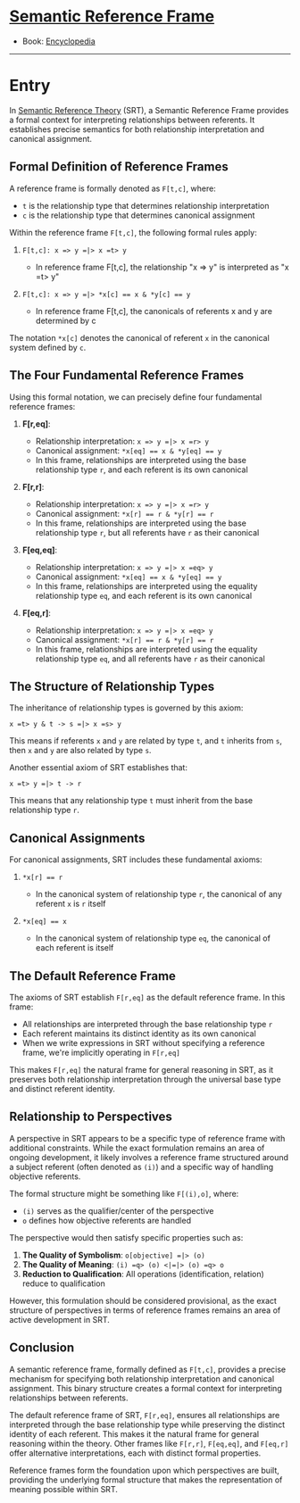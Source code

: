 # [Semantic Reference Frame](https://dna-platform.github.io/inexplicable-phenomena/encyclopedia/semantic-reference-frame.html)
- Book: [Encyclopedia](./.encyclopedia.md)
---

# Entry

In [Semantic Reference Theory](semantic-reference-theory.md) (SRT), a Semantic Reference Frame provides a formal context for interpreting relationships between referents. It establishes precise semantics for both relationship interpretation and canonical assignment.

## Formal Definition of Reference Frames

A reference frame is formally denoted as `F[t,c]`, where:

- `t` is the relationship type that determines relationship interpretation
- `c` is the relationship type that determines canonical assignment

Within the reference frame `F[t,c]`, the following formal rules apply:

1. `F[t,c]: x => y =|> x =t> y`
   - In reference frame F[t,c], the relationship "x => y" is interpreted as "x =t> y"

2. `F[t,c]: x => y =|> *x[c] == x & *y[c] == y`
   - In reference frame F[t,c], the canonicals of referents x and y are determined by c

The notation `*x[c]` denotes the canonical of referent `x` in the canonical system defined by `c`.

## The Four Fundamental Reference Frames

Using this formal notation, we can precisely define four fundamental reference frames:

1. **F[r,eq]**:
   - Relationship interpretation: `x => y =|> x =r> y`
   - Canonical assignment: `*x[eq] == x & *y[eq] == y`
   - In this frame, relationships are interpreted using the base relationship type `r`, and each referent is its own canonical

2. **F[r,r]**:
   - Relationship interpretation: `x => y =|> x =r> y`
   - Canonical assignment: `*x[r] == r & *y[r] == r`
   - In this frame, relationships are interpreted using the base relationship type `r`, but all referents have `r` as their canonical

3. **F[eq,eq]**:
   - Relationship interpretation: `x => y =|> x =eq> y`
   - Canonical assignment: `*x[eq] == x & *y[eq] == y`
   - In this frame, relationships are interpreted using the equality relationship type `eq`, and each referent is its own canonical

4. **F[eq,r]**:
   - Relationship interpretation: `x => y =|> x =eq> y`
   - Canonical assignment: `*x[r] == r & *y[r] == r`
   - In this frame, relationships are interpreted using the equality relationship type `eq`, and all referents have `r` as their canonical

## The Structure of Relationship Types

The inheritance of relationship types is governed by this axiom:

`x =t> y & t -> s =|> x =s> y`

This means if referents `x` and `y` are related by type `t`, and `t` inherits from `s`, then `x` and `y` are also related by type `s`.

Another essential axiom of SRT establishes that:

`x =t> y =|> t -> r`

This means that any relationship type `t` must inherit from the base relationship type `r`.

## Canonical Assignments

For canonical assignments, SRT includes these fundamental axioms:

1. `*x[r] == r`
   - In the canonical system of relationship type `r`, the canonical of any referent `x` is `r` itself

2. `*x[eq] == x`
   - In the canonical system of relationship type `eq`, the canonical of each referent is itself

## The Default Reference Frame

The axioms of SRT establish `F[r,eq]` as the default reference frame. In this frame:

- All relationships are interpreted through the base relationship type `r`
- Each referent maintains its distinct identity as its own canonical
- When we write expressions in SRT without specifying a reference frame, we're implicitly operating in `F[r,eq]`

This makes `F[r,eq]` the natural frame for general reasoning in SRT, as it preserves both relationship interpretation through the universal base type and distinct referent identity.

## Relationship to Perspectives

A perspective in SRT appears to be a specific type of reference frame with additional constraints. While the exact formulation remains an area of ongoing development, it likely involves a reference frame structured around a subject referent (often denoted as `(i)`) and a specific way of handling objective referents.

The formal structure might be something like `F[(i),o]`, where:
- `(i)` serves as the qualifier/center of the perspective
- `o` defines how objective referents are handled

The perspective would then satisfy specific properties such as:

1. **The Quality of Symbolism**: `o[objective] =|> (o)`
2. **The Quality of Meaning**: `(i) =q> (o) <|=|> (o) =q> o`
3. **Reduction to Qualification**: All operations (identification, relation) reduce to qualification

However, this formulation should be considered provisional, as the exact structure of perspectives in terms of reference frames remains an area of active development in SRT.

## Conclusion

A semantic reference frame, formally defined as `F[t,c]`, provides a precise mechanism for specifying both relationship interpretation and canonical assignment. This binary structure creates a formal context for interpreting relationships between referents.

The default reference frame of SRT, `F[r,eq]`, ensures all relationships are interpreted through the base relationship type while preserving the distinct identity of each referent. This makes it the natural frame for general reasoning within the theory. Other frames like `F[r,r]`, `F[eq,eq]`, and `F[eq,r]` offer alternative interpretations, each with distinct formal properties.

Reference frames form the foundation upon which perspectives are built, providing the underlying formal structure that makes the representation of meaning possible within SRT.